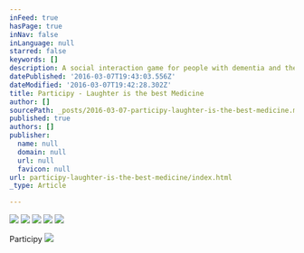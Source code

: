 ```yaml
---
inFeed: true
hasPage: true
inNav: false
inLanguage: null
starred: false
keywords: []
description: A social interaction game for people with dementia and their friends and family. Through fun and laughter we create a feeling of equality and togetherness that helps to build up a new level of communication.
datePublished: '2016-03-07T19:43:03.556Z'
dateModified: '2016-03-07T19:42:28.302Z'
title: Participy - Laughter is the best Medicine
author: []
sourcePath: _posts/2016-03-07-participy-laughter-is-the-best-medicine.md
published: true
authors: []
publisher:
  name: null
  domain: null
  url: null
  favicon: null
url: participy-laughter-is-the-best-medicine/index.html
_type: Article

---
```

![](https://the-grid-user-content.s3-us-west-2.amazonaws.com/299234bd-b9d3-42ca-bf85-d2dffe6c6177.jpg)
![](https://the-grid-user-content.s3-us-west-2.amazonaws.com/2a7fe8af-3b88-40ab-a8fd-49f7c328b77b.jpg)
![](https://the-grid-user-content.s3-us-west-2.amazonaws.com/748f9f1a-79a9-42cd-9a2f-ee6c1b6e8023.jpg)
![](https://the-grid-user-content.s3-us-west-2.amazonaws.com/ba83f337-c957-4ce0-a43d-5ebba30ca176.jpg)
![](https://the-grid-user-content.s3-us-west-2.amazonaws.com/7ceaa64f-c48e-4a76-b5b6-c523fd56d482.jpg)

Participy
![](https://the-grid-user-content.s3-us-west-2.amazonaws.com/3f4be513-5068-4af7-abe4-4a0743479a14.jpg)